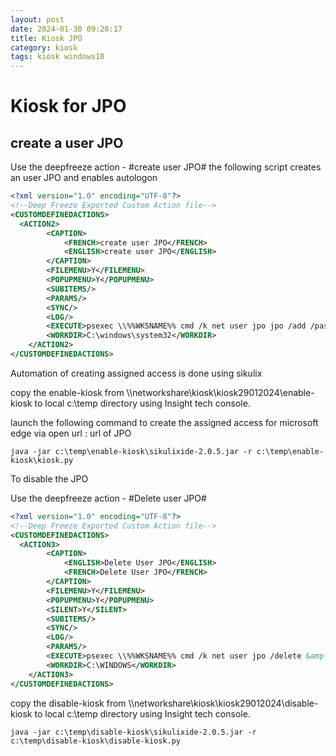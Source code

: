```yaml
---
layout: post
date: 2024-01-30 09:28:17
title: Kiosk JPO
category: kiosk
tags: kiosk windows10
---
```

# Kiosk for JPO

## create a user JPO

Use the deepfreeze action - #create user JPO# the following script creates an user JPO and enables autologon

```xml
<?xml version="1.0" encoding="UTF-8"?>
<!--Deep Freeze Exported Custom Action file-->
<CUSTOMDEFINEDACTIONS>
  <ACTION2>
		<CAPTION>
			<FRENCH>create user JPO</FRENCH>
			<ENGLISH>create user JPO</ENGLISH>
		</CAPTION>
		<FILEMENU>Y</FILEMENU>
		<POPUPMENU>Y</POPUPMENU>
		<SUBITEMS/>
		<PARAMS/>
		<SYNC/>
		<LOG/>
		<EXECUTE>psexec \\%%WKSNAME%% cmd /k net user jpo jpo /add /passwordchg:no &amp;&amp; reg add "HKLM\SOFTWARE\Microsoft\Windows NT\Currentversion\Winlogon" /v "AutoAdminLogon" /t REG_SZ /d "1" /f &amp;&amp; reg add "HKLM\SOFTWARE\Microsoft\Windows NT\Currentversion\Winlogon" /v "DefaultUserName" /t REG_SZ /d "jpo" /f &amp;&amp; REG ADD "HKLM\Software\Microsoft\Windows NT\CurrentVersion\Winlogon" /v DefaultPassword /t REG_SZ /d "jpo" /f </EXECUTE>
		<WORKDIR>C:\windows\system32</WORKDIR>
	</ACTION2>
</CUSTOMDEFINEDACTIONS>
```

Automation of creating assigned access is done using sikulix 

copy the enable-kiosk from \\\\networkshare\kiosk\kiosk29012024\enable-kiosk to local c:\temp directory using Insight tech console.

launch the following command to create the assigned access for microsoft edge via open url : url of JPO

```batch
java -jar c:\temp\enable-kiosk\sikulixide-2.0.5.jar -r c:\temp\enable-kiosk\kiosk.py
```

To disable the JPO

Use the deepfreeze action - #Delete user JPO#

```xml
<?xml version="1.0" encoding="UTF-8"?>
<!--Deep Freeze Exported Custom Action file-->
<CUSTOMDEFINEDACTIONS>
  <ACTION3>
		<CAPTION>
			<ENGLISH>Delete User JPO</ENGLISH>
			<FRENCH>Delete User JPO</FRENCH>
		</CAPTION>
		<FILEMENU>Y</FILEMENU>
		<POPUPMENU>Y</POPUPMENU>
		<SILENT>Y</SILENT>
		<SUBITEMS/>
		<SYNC/>
		<LOG/>
		<PARAMS/>
		<EXECUTE>psexec \\%%WKSNAME%% cmd /k net user jpo /delete &amp; REG DELETE "HKLM\Software\Microsoft\Windows NT\CurrentVersion\Winlogon" /v DefaultUserName /f &amp; REG DELETE "HKLM\Software\Microsoft\Windows NT\CurrentVersion\Winlogon" /v DefaultPassword /f &amp; REG ADD "HKLM\Software\Microsoft\Windows NT\CurrentVersion\Winlogon" /v AutoAdminLogon /t REG_SZ /d 0 /f</EXECUTE>
		<WORKDIR>C:\WINDOWS</WORKDIR>
	</ACTION3>
</CUSTOMDEFINEDACTIONS>
```

copy the disable-kiosk from \\\\networkshare\kiosk\kiosk29012024\disable-kiosk to local c:\temp directory using Insight tech console.

```batch
java -jar c:\temp\disable-kiosk\sikulixide-2.0.5.jar -r c:\temp\disable-kiosk\disable-kiosk.py
```
